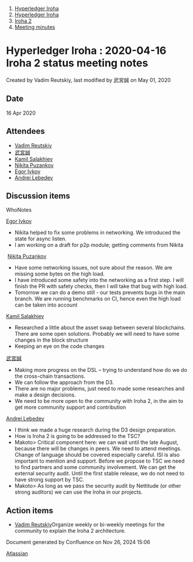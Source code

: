 1. [Hyperledger Iroha](index.html)
2. [Hyperledger Iroha](Hyperledger-Iroha_20873224.html)
3. [Iroha 2](Iroha-2_21012047.html)
4. [Meeting minutes](Meeting-minutes_21016015.html)

# Hyperledger Iroha : 2020-04-16 Iroha 2 status meeting notes

Created by Vadim Reutskiy, last modified by 武宮誠 on May 01, 2020

## Date

16 Apr 2020

## Attendees

- [Vadim Reutskiy](https://lf-hyperledger.atlassian.net/wiki/people/5b8d04b72786fb2bf79a7405?ref=confluence)
- [武宮誠](https://lf-hyperledger.atlassian.net/wiki/people/557058:12c320e6-5d17-404f-b20e-bfa5721ae960?ref=confluence)
- [Kamil Salakhiev](https://lf-hyperledger.atlassian.net/wiki/people/557058:07723e0b-a027-4cc4-ad6d-324e41cccb4d?ref=confluence)
- [Nikita Puzankov](https://lf-hyperledger.atlassian.net/wiki/people/5df113768998970e5b434e0a?ref=confluence)
- [Egor Ivkov](https://lf-hyperledger.atlassian.net/wiki/people/5dd9631c1cf3c20ef5ff9f0f?ref=confluence)
- [Andrei Lebedev](https://lf-hyperledger.atlassian.net/wiki/people/557058:c02f1b3d-42e6-4519-ba84-2d0476dccbc9?ref=confluence)

## Discussion items

WhoNotes

[Egor Ivkov](https://lf-hyperledger.atlassian.net/wiki/people/5dd9631c1cf3c20ef5ff9f0f?ref=confluence)

- Nikita helped to fix some problems in networking. We introduced the state for async listen.
- I am working on a draft for p2p module; getting comments from Nikita

 [Nikita Puzankov](https://lf-hyperledger.atlassian.net/wiki/people/5df113768998970e5b434e0a?ref=confluence)

- Have some networking issues, not sure about the reason. We are missing some bytes on the high load.
- I have introduced some safety into the networking as a first step. I will finish the PR with safety checks, then I will take that bug with high load.
- Tomorrow we can do a demo still - our tests prevents bugs in the main branch. We are running benchmarks on CI, hence even the high load can be taken into account

[Kamil Salakhiev](https://lf-hyperledger.atlassian.net/wiki/people/557058:07723e0b-a027-4cc4-ad6d-324e41cccb4d?ref=confluence)

- Researched a little about the asset swap between several blockchains. There are some open solutions. Probably we will need to have some changes in the block structure
- Keeping an eye on the code changes

[武宮誠](https://lf-hyperledger.atlassian.net/wiki/people/557058:12c320e6-5d17-404f-b20e-bfa5721ae960?ref=confluence)

- Making more progress on the DSL – trying to understand how do we do the cross-chain transactions.
- We can follow the approach from the D3.
- There are no major problems, just need to made some researches and make a design decisions.
- We need to be more open to the community with Iroha 2, in the aim to get more community support and contribution

[Andrei Lebedev](https://lf-hyperledger.atlassian.net/wiki/people/557058:c02f1b3d-42e6-4519-ba84-2d0476dccbc9?ref=confluence)

- I think we made a huge research during the D3 design preparation.
- How is Iroha 2 is going to be addressed to the TSC?
- Makoto&gt; Critical component here: we can wait until the late August, because there will be changes in peers. We need to attend meetings. Change of language should be covered especially careful. ISI is also important to mention and support. Before we propose to TSC we need to find partners and some community involvement. We can get the external security audit. Until the first stable release, we do not need to have strong support by TSC.
- Makoto&gt; As long as we pass the security audit by Nettitude (or other strong auditors) we can use the Iroha in our projects.

## Action items

- [Vadim Reutskiy](https://lf-hyperledger.atlassian.net/wiki/people/5b8d04b72786fb2bf79a7405?ref=confluence)Organize weekly or bi-weekly meetings for the community to explain the Iroha 2 architecture.

Document generated by Confluence on Nov 26, 2024 15:06

[Atlassian](http://www.atlassian.com/)
